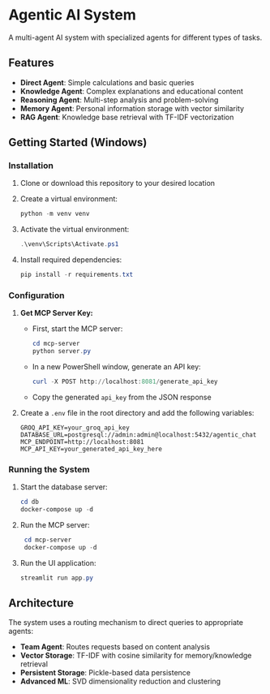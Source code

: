 # Agentic AI System

A multi-agent AI system with specialized agents for different types of tasks. 

## Features

- **Direct Agent**: Simple calculations and basic queries
- **Knowledge Agent**: Complex explanations and educational content  
- **Reasoning Agent**: Multi-step analysis and problem-solving
- **Memory Agent**: Personal information storage with vector similarity
- **RAG Agent**: Knowledge base retrieval with TF-IDF vectorization


## Getting Started (Windows)
### Installation
1. Clone or download this repository to your desired location
2. Create a virtual environment:
   ```powershell
   python -m venv venv
   ```
3. Activate the virtual environment:
   ```powershell
   .\venv\Scripts\Activate.ps1
   ```

4. Install required dependencies:
   ```powershell
   pip install -r requirements.txt
   ```

### Configuration
1. **Get MCP Server Key:**
   - First, start the MCP server:
     ```powershell
     cd mcp-server
     python server.py
     ```
   - In a new PowerShell window, generate an API key:
     ```powershell
     curl -X POST http://localhost:8081/generate_api_key
     ```
   - Copy the generated `api_key` from the JSON response

2. Create a `.env` file in the root directory and add the following variables:
   ```env
   GROQ_API_KEY=your_groq_api_key
   DATABASE_URL=postgresql://admin:admin@localhost:5432/agentic_chat
   MCP_ENDPOINT=http://localhost:8081
   MCP_API_KEY=your_generated_api_key_here
   ```

### Running the System
1. Start the database server:
   ```powershell
   cd db
   docker-compose up -d
   ```

2. Run the MCP server:
   ```powershell
    cd mcp-server
    docker-compose up -d
   ```

3. Run the UI application:
   ```powershell
   streamlit run app.py
   ```

## Architecture

The system uses a routing mechanism to direct queries to appropriate agents:

- **Team Agent**: Routes requests based on content analysis
- **Vector Storage**: TF-IDF with cosine similarity for memory/knowledge retrieval
- **Persistent Storage**: Pickle-based data persistence
- **Advanced ML**: SVD dimensionality reduction and clustering

 